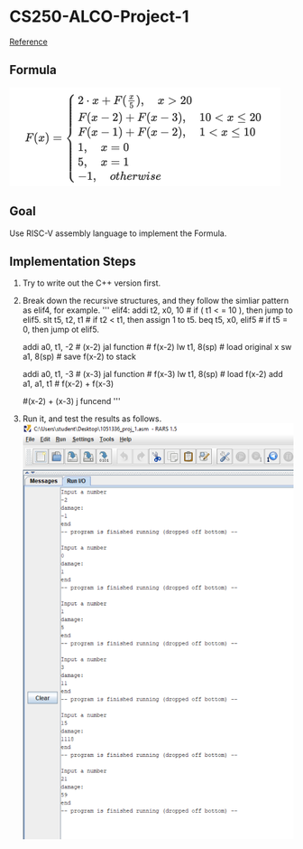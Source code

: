 # CS250-ALCO-Project-1
[Reference](https://hackmd.io/@wycchen/1102ALCO_project1)

## Formula
![](https://github.com/chengchiehhung/CS250-ALCO-Project-1/blob/master/formula.png)

## Goal
Use RISC-V assembly language to implement the Formula.

## Implementation Steps
1. Try to write out the C++ version first.
2. Break down the recursive structures, and they follow the simliar pattern as elif4, for example.
'''
elif4:	addi t2, x0, 10	 # if ( t1 < = 10 ), then jump to elif5.
	slt t5, t2, t1    # if t2 < t1, then assign 1 to t5.
	beq t5, x0, elif5 # if t5 = 0, then jump ot elif5.
	
	addi a0, t1, -2 # (x-2)
	jal function # f(x-2)
	lw t1, 8(sp) # load original x
	sw a1, 8(sp) # save f(x-2) to stack
	
	addi a0, t1, -3 # (x-3)
	jal function # f(x-3)
	lw t1, 8(sp) # load f(x-2) 
	add a1, a1, t1 # f(x-2) + f(x-3)

	#(x-2) + (x-3)
	j funcend
'''
3. Run it, and test the results as follows.
![](https://github.com/chengchiehhung/CS250-ALCO-Project-1/blob/master/outcome.png)